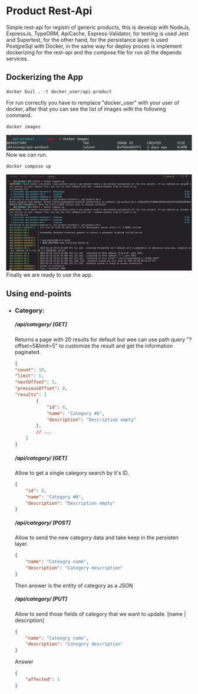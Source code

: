 # Product Rest-Api
Simple rest-api for registri of generic products, this is develop with NodeJs, ExpressJs, TypeORM, ApiCache, Express-Validator, for testing is used Jest and Supertest, for the other hand, for the persistance layer is used PostgreSql with Docker, in the same way for deploy proces is implement dockerizing for the rest-api and the compose file for run all the depends services.

## Dockerizing the App
```shell
docker buil . -t docker_user/api-product
```
For run correctly you have to remplace "docker_user" with your user
of docker, after that you can see the list of images with the following 
command.
```sh
docker images
```
![Docker image list](images/docker_image_api.png)
Now we can run.
```sh
docker compose up
```
![Docker compose running](images/docker_compose_running.png)
Finally we are ready to use the app.

## Using end-points
- ### Category:
    ##### /api/category/ [GET]
    Returns a page with 20 results for default but wee can use path query "?offset=5&limit=5" to customize the result and get the information paginated.
    ```json
    {
	"count": 10,
	"limit": 5,
	"nextOffset": 5,
	"previousOffset": 0,
	"results": [
    		{
    			"id": 6,
    			"name": "Category #6",
    			"description": "Description empty"
    		},
    		// ...
	    ]
    }
    ```
    ##### /api/category/<ID> [GET]
    Allow to get a single category search by it's ID.
    ```json
    {
		"id": 8,
		"name": "Category #8",
		"description": "Description empty"
	}
    ```
    ##### /api/category/ [POST]
    Allow to send the new category data and take keep in the persisten layer.
    ```json
    {
    	"name": "Cateogry name",
    	"description": "Category description"
    }
    ```
    Then answer is the entity of category as a JSON
    ##### /api/category/<ID> [PUT]
    Allow to send those fields of category that we want to update. [name | description]
    ```json
    {
    	"name": "Cateogry name",
    	"description": "Category description"
    }
    ```
    Answer
    ```json
    {
    	"affected": 1
    }
    ```